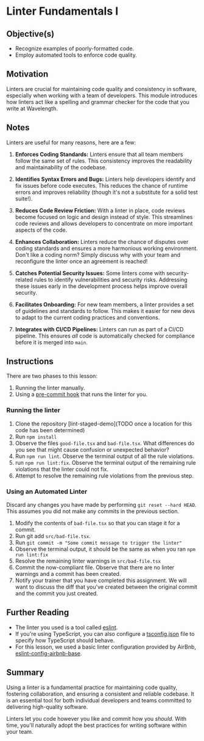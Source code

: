 # Linter Fundamentals I

## Objective(s)

* Recognize examples of poorly-formatted code.
* Employ automated tools to enforce code quality.

## Motivation

Linters are crucial for maintaining code quality and consistency in software, especially when working with a team of developers.
This module introduces how linters act like a spelling and grammar checker for the code that you write at Wavelength.

## Notes

Linters are useful for many reasons, here are a few:

1. **Enforces Coding Standards:** 
Linters ensure that all team members follow the same set of rules.
This consistency improves the readability and maintainability of the codebase.

2. **Identifies Syntax Errors and Bugs:**
Linters help developers identify and fix issues before code executes. 
This reduces the chance of runtime errors and improves reliability (though it's not a substitute for a solid test suite!).

3. **Reduces Code Review Friction:**
With a linter in place, code reviews become focused on logic and design instead of style. 
This streamlines code reviews and allows developers to concentrate on more important aspects of the code.

4. **Enhances Collaboration:**
Linters reduce the chance of disputes over coding standards and ensures a more harmonious working environment. Don't like a coding norm? Simply discuss why with your team and reconfigure the linter once an agreement is reached!

5. **Catches Potential Security Issues:**
Some linters come with security-related rules to identify vulnerabilities and security risks. 
Addressing these issues early in the development process helps improve overall security.

6. **Facilitates Onboarding:**
For new team members, a linter provides a set of guidelines and standards to follow.
This makes it easier for new devs to adapt to the current coding practices and conventions.

7. **Integrates with CI/CD Pipelines:**
Linters can run as part of a CI/CD pipeline.
This ensures _all_ code is automatically checked for compliance before it is merged into `main`.

## Instructions

There are two phases to this lesson:
1. Running the linter manually.
2. Using a [pre-commit hook](https://git-scm.com/book/en/v2/Customizing-Git-Git-Hooks) that runs the linter for you.

### Running the linter

1. Clone the repository [lint-staged-demo](TODO once a location for this code has been determined)
2. Run `npm install`
3. Observe the files `good-file.tsx` and `bad-file.tsx`. What differences do you see that might cause confusion or unexpected behavior?
4. Run `npm run lint`. Observe the terminal output of all the rule violations.
5. run `npm run lint:fix`. Observe the terminal output of the remaining rule violations that the linter could not fix.
6. Attempt to resolve the remaining rule violations from the previous step.

### Using an Automated Linter

Discard any changes you have made by performing `git reset --hard HEAD`.
This assumes you did not make any commits in the previous section.

1. Modify the contents of `bad-file.tsx` so that you can stage it for a commit.
2. Run git add `src/bad-file.tsx`.
3. Run `git commit -m "Some commit message to trigger the linter"`
4. Observe the terminal output, it should be the same as when you ran `npm run lint:fix`
5. Resolve the remaining linter warnings in `src/bad-file.tsx`
6. Commit the now-compliant file. Observe that there are no linter warnings and a commit has been created.
7. Notify your trainer that you have completed this assignment. We will want to discuss the diff that you've created between the original commit and the commit you just created.

## Further Reading

* The linter you used is a tool called [eslint](https://eslint.org/docs/latest/use/getting-started).
* If you're using TypeScript, you can also configure a [tsconfig.json](https://www.typescriptlang.org/docs/handbook/tsconfig-json.html) file to specify how TypeScript should behave.
* For this lesson, we used a basic linter configuration provided by AirBnb, [eslint-config-airbnb-base](https://www.npmjs.com/package/eslint-config-airbnb-base).

## Summary

Using a linter is a fundamental practice for maintaining code quality, fostering collaboration, and ensuring a consistent and reliable codebase.
It is an essential tool for both individual developers and teams committed to delivering high-quality software.

Linters let you code however you like and commit how you _should_.
With time, you'll naturally adopt the best practices for writing software within your team.
